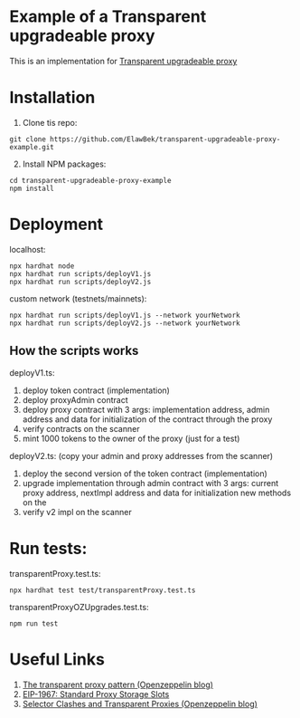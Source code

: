 # Example of a Transparent upgradeable proxy

This is an implementation for [Transparent upgradeable proxy](https://docs.openzeppelin.com/contracts/4.x/api/proxy#TransparentUpgradeableProxy)

# Installation

1. Clone tis repo:

```shell
git clone https://github.com/ElawBek/transparent-upgradeable-proxy-example.git
```

2. Install NPM packages:

```shell
cd transparent-upgradeable-proxy-example
npm install
```

# Deployment

localhost:

```shell
npx hardhat node
npx hardhat run scripts/deployV1.js
npx hardhat run scripts/deployV2.js
```

custom network (testnets/mainnets):

```shell
npx hardhat run scripts/deployV1.js --network yourNetwork
npx hardhat run scripts/deployV2.js --network yourNetwork
```

## How the scripts works

deployV1.ts:

1. deploy token contract (implementation)
2. deploy proxyAdmin contract
3. deploy proxy contract with 3 args: implementation address, admin address and data for initialization of the contract through the proxy
4. verify contracts on the scanner
5. mint 1000 tokens to the owner of the proxy (just for a test)

deployV2.ts: (copy your admin and proxy addresses from the scanner)

1. deploy the second version of the token contract (implementation)
2. upgrade implementation through admin contract with 3 args: current proxy address, nextImpl address and data for initialization new methods on the
3. verify v2 impl on the scanner

# Run tests:

transparentProxy.test.ts:

```shell
npx hardhat test test/transparentProxy.test.ts
```

transparentProxyOZUpgrades.test.ts:

```shell
npm run test
```

# Useful Links

1. [The transparent proxy pattern (Openzeppelin blog)](https://blog.openzeppelin.com/the-transparent-proxy-pattern/)
2. [EIP-1967: Standard Proxy Storage Slots](https://eips.ethereum.org/EIPS/eip-1967)
3. [Selector Clashes and Transparent Proxies (Openzeppelin blog)](https://blog.openzeppelin.com/the-state-of-smart-contract-upgrades/#transparent-proxies)
